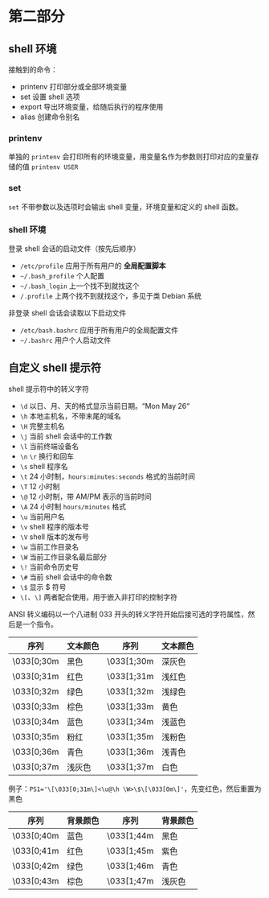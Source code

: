 # 第二部分

## shell 环境

接触到的命令：

- printenv 打印部分或全部环境变量
- set 设置 shell 选项
- export 导出环境变量，给随后执行的程序使用
- alias 创建命令别名

### printenv

单独的 `printenv` 会打印所有的环境变量，用变量名作为参数则打印对应的变量存储的值 `printenv USER`

### set

`set` 不带参数以及选项时会输出 shell 变量，环境变量和定义的 shell 函数。

### shell 环境

登录 shell 会话的启动文件（按先后顺序）

- `/etc/profile` 应用于所有用户的 **全局配置脚本**
- `~/.bash_profile` 个人配置
- `~/.bash_login` 上一个找不到就找这个
- `/.profile` 上两个找不到就找这个，多见于类 Debian 系统

非登录 shell 会话会读取以下启动文件

- `/etc/bash.bashrc` 应用于所有用户的全局配置文件
- `~/.bashrc` 用户个人启动文件

## 自定义 shell 提示符

shell 提示符中的转义字符

- `\d` 以日、月、天的格式显示当前日期。“Mon May 26“
- `\h` 本地主机名，不带末尾的域名
- `\H` 完整主机名
- `\j` 当前 shell 会话中的工作数
- `\l` 当前终端设备名
- `\n` `\r` 换行和回车
- `\s` shell 程序名
- `\t` 24 小时制，`hours:minutes:seconds` 格式的当前时间
- `\T` 12 小时制
- `\@` 12 小时制，带 AM/PM 表示的当前时间
- `\A` 24 小时制 `hours/minutes` 格式
- `\u` 当前用户名
- `\v` shell 程序的版本号
- `\V` shell 版本的发布号
- `\w` 当前工作目录名
- `\W` 当前工作目录名最后部分
- `\!` 当前命令历史号
- `\#` 当前 shell 会话中的命令数
- `\$` 显示 \$ 符号
- `\[`、`\]` 两者配合使用，用于嵌入非打印的控制字符

ANSI 转义编码以一个八进制 033 开头的转义字符开始后接可选的字符属性，然后是一个指令。

| 序列       | 文本颜色 | 序列       | 文本颜色 |
| ---------- | -------- | ---------- | -------- |
| \033[0;30m | 黑色     | \033[1;30m | 深灰色   |
| \033[0;31m | 红色     | \033[1;31m | 浅红色   |
| \033[0;32m | 绿色     | \033[1;32m | 浅绿色   |
| \033[0;33m | 棕色     | \033[1;33m | 黄色     |
| \033[0;34m | 蓝色     | \033[1;34m | 浅蓝色   |
| \033[0;35m | 粉红     | \033[1;35m | 浅粉色   |
| \033[0;36m | 青色     | \033[1;36m | 浅青色   |
| \033[0;37m | 浅灰色   | \033[1;37m | 白色     |

例子：`PS1='\[\033[0;31m\]<\u@\h \W>\$\[\033[0m\]'`，先变红色，然后重置为黑色

| 序列       | 背景颜色 | 序列       | 背景颜色 |
| ---------- | -------- | ---------- | -------- |
| \033[0;40m | 蓝色     | \033[1;44m | 黑色     |
| \033[0;41m | 红色     | \033[1;45m | 紫色     |
| \033[0;42m | 绿色     | \033[1;46m | 青色     |
| \033[0;43m | 棕色     | \033[1;47m | 浅灰色   |
